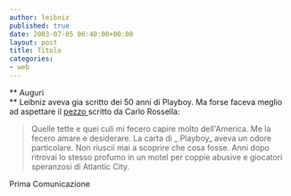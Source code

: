 ```yaml
---
author: leibniz
published: true
date: 2003-07-05 06:40:00+00:00
layout: post
title: Titolo
categories:
- web
---
```


 **   Auguri   
** Leibniz aveva gia scritto dei 50 anni di Playboy. Ma forse faceva meglio ad aspettare il  [ pezzo ](http://www.primaonline.it/opinioni/dettaglio.asp?id=1486)scritto da Carlo Rossella:

>  
> 
> Quelle tette e quei culi mi fecero capire molto dell'America. Me la fecero amare e desiderare. La carta di  _ Playboy_ aveva un odore particolare. Non riuscii mai a scoprire che cosa fosse. Anni dopo ritrovai lo stesso profumo in un motel per coppie abusive e giocatori speranzosi di Atlantic City.

Prima Comunicazione
